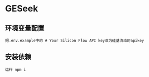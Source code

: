 # GESeek

## 环境变量配置

```
把.env.example中的 # Your Silicon Flow API key改为硅基流动的apikey
```

## 安装依赖

```
运行 npm i
```

